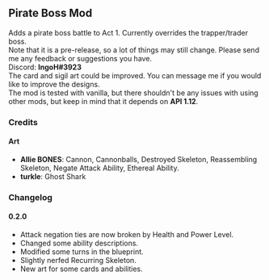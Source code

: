 ## Pirate Boss Mod ##
Adds a pirate boss battle to Act 1. Currently overrides the trapper/trader boss.<br>
Note that it is a pre-release, so a lot of things may still change. Please send me any feedback or suggestions you have.<br>
Discord: **IngoH#3923**<br>
The card and sigil art could be improved. You can message me if you would like to improve the designs.<br>
The mod is tested with vanilla, but there shouldn't be any issues with using other mods, but keep in mind that it depends on **API 1.12**.

### Credits ###
#### Art
- **Allie BONES**: Cannon, Cannonballs, Destroyed Skeleton, Reassembling Skeleton, Negate Attack Ability, Ethereal Ability.
- **turkle**: Ghost Shark

### Changelog ###
#### 0.2.0
- Attack negation ties are now broken by Health and Power Level.
- Changed some ability descriptions.
- Modified some turns in the blueprint.
- Slightly nerfed Recurring Skeleton.
- New art for some cards and abilities.